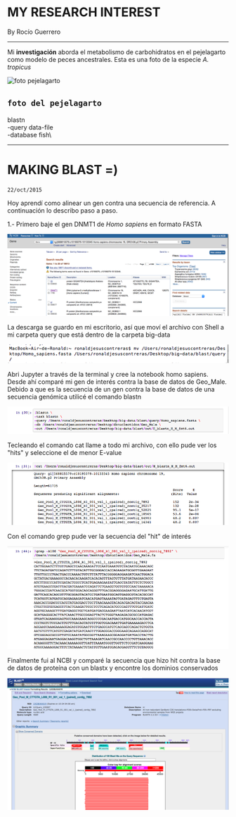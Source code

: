 # MY RESEARCH INTEREST
By Rocío Guerrero
___
Mi **investigación** aborda el metabolismo de carbohidratos en el pejelagarto como modelo de peces ancestrales. Esta es una foto de la especie *A. tropicus* 

![foto pejelagarto](http://cache1.asset-cache.net/xt/140258325.jpg?v=1&g=fs1|0|SKP93|58|325&s=1)

`foto del pejelagarto` 
---
blastn\
-query data-file\
-database fish\

---
# MAKING BLAST =)
`22/oct/2015`

Hoy aprendí como alinear un gen contra una secuencia de referencia. A continuación lo describo paso a paso.

1.- Primero baje el gen DNMT1 de *Homo sapiens* en formato FASTA

![foto NCBI](NCBI.png) 


La descarga se guardo en mi escritorio, así que moví el archivo con Shell a mi carpeta query que está dentro de la carpeta big-data

![foto 2](shell.png) 

Abri Jupyter a través de la terminal y cree la notebook homo sapiens. Desde ahí comparé mi gen de interés contra la base de datos de Geo_Male. Debido a que es la secuencia de un gen contra la base de datos de una secuencia genómica utilicé el comando blastn

![foto 3](blast.png)

Tecleando el comando cat llame a todo mi archivo, con ello pude ver los "hits" y seleccione el de menor E-value

![foto 4](cat.png)

Con el comando grep pude ver la secuencia del "hit" de interés

![foto 5](grep.png)

Finalmente fui al NCBI y comparé la secuencia que hizo hit contra la base de datos de proteína con un blastx y encontre los dominios conservados

![foto 6](blastx.png)



